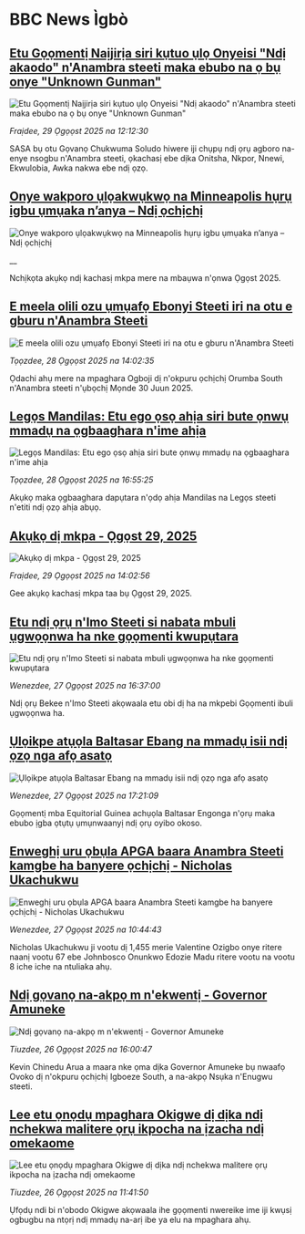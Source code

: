 # BBC News Ìgbò## [Etu Gọọmentị Naịjirịa siri kụtuo ụlọ Onyeisi "Ndị akaodo" n'Anambra steeti maka ebubo na ọ bụ onye "Unknown Gunman"](https://www.bbc.com/igbo/articles/c74dpxvn2yro?at_medium=RSS&at_campaign=rss?at_campaign=githubrss)![Etu Gọọmentị Naịjirịa siri kụtuo ụlọ Onyeisi "Ndị akaodo" n'Anambra steeti maka ebubo na ọ bụ onye "Unknown Gunman"](https://ichef.bbci.co.uk/ace/ws/240/cpsprodpb/0809/live/3fa092b0-84cf-11f0-b391-6936825093bd.jpg)_Fraịdee, 29 Ọgọọst 2025 na 12:12:30_SASA bụ otu Gọvanọ Chukwuma Soludo hiwere iji chụpụ ndị ọrụ agboro na-enye nsogbu n'Anambra steeti, ọkachasị ebe dịka Onitsha, Nkpor, Nnewi, Ekwulobia, Awka nakwa ebe ndị ọzọ.## [Onye wakporo ụlọakwụkwọ na Minneapolis hụrụ igbu ụmụaka n’anya – Ndị ọchịchị](https://www.bbc.co.uk/igbo/live/c207w29dn0gt?at_medium=RSS&at_campaign=rss?at_campaign=githubrss)![Onye wakporo ụlọakwụkwọ na Minneapolis hụrụ igbu ụmụaka n’anya – Ndị ọchịchị](https://ichef.bbci.co.uk/ace/standard/240/cpsprodpb/bf73/live/cdbc8c60-84ad-11f0-b391-6936825093bd.png)__Nchịkọta akụkọ ndị kachasị mkpa mere na mbaụwa n'ọnwa Ọgọst 2025.## [E meela olili ozu ụmụafọ Ebonyi Steeti iri na otu e gburu n'Anambra Steeti](https://www.bbc.com/igbo/articles/cdr3kggpyrvo?at_medium=RSS&at_campaign=rss?at_campaign=githubrss)![E meela olili ozu ụmụafọ Ebonyi Steeti iri na otu e gburu n'Anambra Steeti](https://ichef.bbci.co.uk/ace/ws/240/cpsprodpb/e144/live/4ee39c70-8413-11f0-af1d-c9d4b62237d4.jpg)_Tọọzdee, 28 Ọgọọst 2025 na 14:02:35_Ọdachi ahụ mere na mpaghara Ogboji dị n'okpuru ọchịchị Orumba South n'Anambra steeti n'ụbọchị Mọnde 30 Juun 2025.## [Legọs Mandilas: Etu ego ọsọ ahịa siri bute ọnwụ mmadụ na ọgbaaghara n'ime ahịa](https://www.bbc.com/igbo/articles/czxpz41pyw0o?at_medium=RSS&at_campaign=rss?at_campaign=githubrss)![Legọs Mandilas: Etu ego ọsọ ahịa siri bute ọnwụ mmadụ na ọgbaaghara n'ime ahịa](https://ichef.bbci.co.uk/ace/ws/240/cpsprodpb/4346/live/e62b6210-8423-11f0-9cf6-cbf3e73ce2b9.png)_Tọọzdee, 28 Ọgọọst 2025 na 16:55:25_Akụkọ maka ọgbaaghara dapụtara n'ọdọ ahịa Mandilas na Legọs steeti n'etiti ndị ọzọ ahịa abụọ.## [Akụkọ dị mkpa - Ọgọst 29, 2025](https://www.bbc.com/igbo/articles/c5yk0k4y23qo?at_medium=RSS&at_campaign=rss?at_campaign=githubrss)![Akụkọ dị mkpa - Ọgọst 29, 2025](https://ichef.bbci.co.uk/ace/ws/240/cpsprodpb/f1a0/live/52df1610-60be-11f0-a40e-a1af2950b220.jpg)_Fraịdee, 29 Ọgọọst 2025 na 14:02:56_Gee akụkọ kachasị mkpa taa bụ Ọgọst 29, 2025.## [Etu ndị ọrụ n'Imo Steeti si nabata mbuli ụgwọọnwa ha nke gọọmenti kwupụtara](https://www.bbc.com/igbo/articles/cx2qz5xjkpvo?at_medium=RSS&at_campaign=rss?at_campaign=githubrss)![Etu ndị ọrụ n'Imo Steeti si nabata mbuli ụgwọọnwa ha nke gọọmenti kwupụtara](https://ichef.bbci.co.uk/ace/ws/240/cpsprodpb/3c6b/live/26e38770-8360-11f0-a34f-318be3fb0481.jpg)_Wenezdee, 27 Ọgọọst 2025 na 16:37:00_Ndị ọrụ Bekee n'Imo Steeti akọwaala etu obi dị ha na mkpebi Gọọmenti ibuli ụgwọọnwa ha.## [Ụlọikpe atụọla Baltasar Ebang na mmadụ isii ndị ọzọ nga afọ asatọ](https://www.bbc.com/igbo/articles/cp81d0d4dnno?at_medium=RSS&at_campaign=rss?at_campaign=githubrss)![Ụlọikpe atụọla Baltasar Ebang na mmadụ isii ndị ọzọ nga afọ asatọ](https://ichef.bbci.co.uk/ace/ws/240/cpsprodpb/7fa2/live/93c856e0-9b94-11ef-8538-e1655f5a8342.jpg)_Wenezdee, 27 Ọgọọst 2025 na 17:21:09_Gọọmentị mba Equitorial Guinea achụọla Baltasar Engonga n'ọrụ maka ebubo 
 ịgba ọtụtụ ụmụnwaanyị ndị ọrụ oyibo okoso.## [Enweghị uru ọbụla APGA baara Anambra Steeti kamgbe ha banyere ọchịchị - Nicholas Ukachukwu](https://www.bbc.com/igbo/articles/crkz5ygr507o?at_medium=RSS&at_campaign=rss?at_campaign=githubrss)![Enweghị uru ọbụla APGA baara Anambra Steeti kamgbe ha banyere ọchịchị - Nicholas Ukachukwu](https://ichef.bbci.co.uk/ace/ws/240/cpsprodpb/4a1c/live/26dabd60-832a-11f0-83cc-c5da98c419b8.jpg)_Wenezdee, 27 Ọgọọst 2025 na 10:44:43_Nicholas Ukachukwu ji vootu dị 1,455 merie Valentine Ozigbo onye ritere naanị vootu 67 ebe Johnbosco Onunkwo Edozie Madu ritere vootu na vootu 8 iche iche na ntuliaka ahụ.## [Ndị gọvanọ na-akpọ m n'ekwentị - Governor Amuneke](https://www.bbc.com/igbo/articles/c98l24e8y9go?at_medium=RSS&at_campaign=rss?at_campaign=githubrss)![Ndị gọvanọ na-akpọ m n'ekwentị - Governor Amuneke](https://ichef.bbci.co.uk/ace/ws/240/cpsprodpb/b1fc/live/c65b0660-80dc-11f0-b334-61c014cf261e.jpg)_Tiuzdee, 26 Ọgọọst 2025 na 16:00:47_Kevin Chinedu Arua a maara nke ọma dịka Governor Amuneke bụ nwaafọ Ovoko dị n'okpuru ọchịchị Igboeze South, a na-akpọ Nsụka n'Enugwu steeti.## [Lee etu ọnọdụ mpaghara Okigwe dị dịka ndị nchekwa malitere ọrụ ikpocha na ịzacha ndị omekaome](https://www.bbc.com/igbo/articles/c4gey1nzdvdo?at_medium=RSS&at_campaign=rss?at_campaign=githubrss)![Lee etu ọnọdụ mpaghara Okigwe dị dịka ndị nchekwa malitere ọrụ ikpocha na ịzacha ndị omekaome](https://ichef.bbci.co.uk/ace/ws/240/cpsprodpb/bfd5/live/29db6430-826f-11f0-ab3e-bd52082cd0ae.jpg)_Tiuzdee, 26 Ọgọọst 2025 na 11:41:50_Ụfọdụ ndi bi n'obodo Okigwe akọwaala ihe gọọmenti nwereike ime iji kwụsị ogbugbu na ntọrị ndị mmadụ na-arị ibe ya elu na mpaghara ahụ.